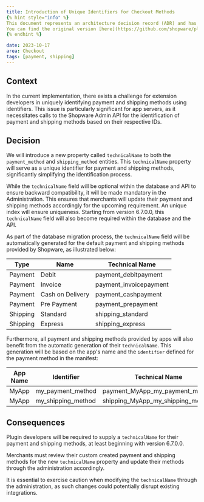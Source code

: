 ```yaml
---
title: Introduction of Unique Identifiers for Checkout Methods
{% hint style="info" %}
This document represents an architecture decision record (ADR) and has been mirrored from the ADR section in our Shopware 6 repository.
You can find the original version [here](https://github.com/shopware/platform/blob/trunk/adr/2023-10-17-add-unique-identifiers-for-checkout-methods.md)
{% endhint %}

date: 2023-10-17
area: Checkout
tags: [payment, shipping]
---
```


## Context
In the current implementation, there exists a challenge for extension developers in uniquely identifying payment and shipping methods using identifiers.
This issue is particularly significant for app servers, as it necessitates calls to the Shopware Admin API for the identification of payment and shipping methods based on their respective IDs.

## Decision
We will introduce a new property called `technicalName` to both the `payment_method` and `shipping_method` entities.
This `technicalName` property will serve as a unique identifier for payment and shipping methods, significantly simplifying the identification process.

While the `technicalName` field will be optional within the database and API to ensure backward compatibility, it will be made mandatory in the Administration.
This ensures that merchants will update their payment and shipping methods accordingly for the upcoming requirement.
An unique index will ensure uniqueness.
Starting from version 6.7.0.0, this `technicalName` field will also become required within the database and the API.

As part of the database migration process, the `technicalName` field will be automatically generated for the default payment and shipping methods provided by Shopware, as illustrated below:

| Type     | Name             | Technical Name          |
|----------|------------------|-------------------------|
| Payment  | Debit            | payment_debitpayment    |
| Payment  | Invoice          | payment_invoicepayment  |
| Payment  | Cash on Delivery | payment_cashpayment     |
| Payment  | Pre Payment      | payment_prepayment      |
| Shipping | Standard         | shipping_standard       |
| Shipping | Express          | shipping_express        |

Furthermore, all payment and shipping methods provided by apps will also benefit from the automatic generation of their `technicalName`.
This generation will be based on the app's name and the `identifier` defined for the payment method in the manifest:

| App Name | Identifier         | Technical Name                    |
|----------|--------------------|-----------------------------------|
| MyApp    | my_payment_method  | payment_MyApp_my_payment_method   |
| MyApp    | my_shipping_method | shipping_MyApp_my_shipping_method |

## Consequences
Plugin developers will be required to supply a `technicalName` for their payment and shipping methods, at least beginning with version 6.7.0.0.

Merchants must review their custom created payment and shipping methods for the new `technicalName` property and update their methods through the administration accordingly.

It is essential to exercise caution when modifying the `technicalName` through the administration, as such changes could potentially disrupt existing integrations.
